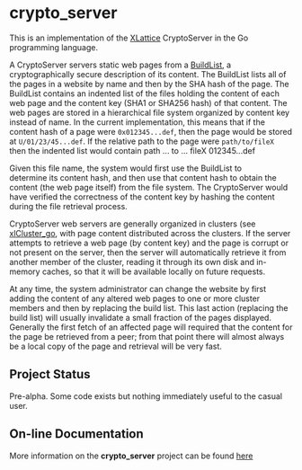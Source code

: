 # crypto_server

This is an implementation of the [XLattice](http://www.xlattice.org)
CryptoServer in the Go programming language.

A CryptoServer servers static web pages from a 
[BuildList](https://jddixon.github.io/buildList),
a cryptographically secure description of its content.  The BuildList
lists all of the pages in a website by name and then by the SHA hash of
the page.  The BuildList contains an indented list of the files holding
the content of each web page and the content key (SHA1 or SHA256 hash)
of that content.  The web pages are stored in a hierarchical file 
system organized by content key instead of name.  In the current 
implementation, this means that if the content hash of a page were
`0x012345...def`, then the page would be stored at `U/01/23/45...def`.
If the relative path to the page were `path/to/fileX` then the indented
list would contain
	path
	  ...
	  to
	    ...
	    fileX 012345...def

Given this file name, the system would first use the BuildList to  
determine its content hash, and then use that content hash to obtain
the content (the web page itself) from the file system.  The CryptoServer
would have verified the correctness of the content key by hashing the
content during the file retrieval process.  

CryptoServer web servers are generally organized in clusters (see
[xlCluster_go](https://jddixon.github.io/xlCluster_go), 
with page content distributed across the clusters.  If the server
attempts to retrieve a web page (by content key) and the page is corrupt
or not present on the server, then the server will automatically retrieve
it from another member of the cluster, reading it through its own disk 
and in-memory caches, so that it will be available locally on future 
requests.  

At any time, the system administrator can change the website by first 
adding the content of any altered web pages to one or more cluster 
members and then by replacing 
the build list.  This last action (replacing the build list)  will usually 
invalidate a small fraction of the pages displayed.   Generally the first
fetch of an affected page will required that the content for the page be
retrieved from a peer; from that point there will almost always be a 
local copy of the page and retrieval will be very fast.

## Project Status

Pre-alpha.  Some code exists but nothing immediately useful to the 
casual user.

## On-line Documentation
More information on the **crypto_server** project can be found 
[here](https://jddixon.github.io/crypto_server)
